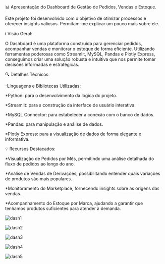 📊 Apresentação do Dashboard de Gestão de Pedidos, Vendas e Estoque.

Este projeto foi desenvolvido com o objetivo de otimizar processos e oferecer insights valiosos. Permitam-me explicar um pouco mais sobre ele.

ℹ️ Visão Geral:

O Dashboard é uma plataforma construída para gerenciar pedidos, acompanhar vendas e monitorar o estoque de forma eficiente. Utilizando ferramentas poderosas como Streamlit, MySQL, Pandas e Plotly Express, conseguimos criar uma solução robusta e intuitiva que nos permite tomar decisões informadas e estratégicas.

🔍 Detalhes Técnicos:

-Linguagens e Bibliotecas Utilizadas:

*Python: para o desenvolvimento da lógica do projeto.

*Streamlit: para a construção da interface de usuário interativa.

*MySQL Connector: para estabelecer a conexão com o banco de dados.

*Pandas: para manipulação e análise de dados.

*Plotly Express: para a visualização de dados de forma elegante e informativa.

💡 Recursos Destacados:

*Visualização de Pedidos por Mês, permitindo uma análise detalhada do fluxo de pedidos ao longo do ano.

*Análise de Vendas de Derivações, possibilitando entender quais variações de produtos são mais populares.

*Monitoramento do Marketplace, fornecendo insights sobre as origens das vendas.

*Acompanhamento do Estoque por Marca, ajudando a garantir que tenhamos produtos suficientes para atender à demanda.

![dash1](https://github.com/JowGuh/DashboardST/assets/152320761/9e44e51f-7467-463b-b69a-938f1067882e)

![dash2](https://github.com/JowGuh/DashboardST/assets/152320761/799fb3ee-709f-4943-802a-6fb0bc7311a7)

![dash3](https://github.com/JowGuh/DashboardST/assets/152320761/5caca27c-2019-4d23-a0e0-5efc99c590c7)

![dash4](https://github.com/JowGuh/DashboardST/assets/152320761/c1ee9400-d0bc-423b-82be-da52e9de2ac2)

![dash5](https://github.com/JowGuh/DashboardST/assets/152320761/71834f5c-64da-4965-9d92-73d941c623da)





